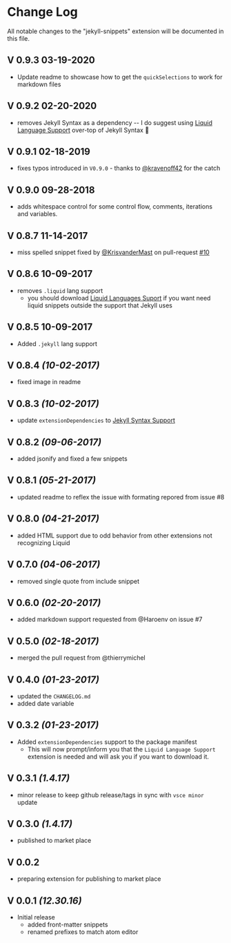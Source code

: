 # Change Log

All notable changes to the "jekyll-snippets" extension will be documented in this file.

## V 0.9.3 03-19-2020

- Update readme to showcase how to get the `quickSelections` to work for markdown files

## V 0.9.2 02-20-2020

- removes Jekyll Syntax as a dependency -- I do suggest using [Liquid Language Support](https://marketplace.visualstudio.com/items?itemName=neilding.language-liquid) over-top of Jekyll Syntax 😬

## V 0.9.1 02-18-2019

- fixes typos introduced in `V0.9.0` - thanks to [@kravenoff42](https://github.com/kravenoff42) for the catch

## V 0.9.0 09-28-2018

- adds whitespace control for some control flow, comments, iterations and variables.

## V 0.8.7 11-14-2017

- miss spelled snippet fixed by [@KrisvanderMast](https://github.com/KrisvanderMast) on pull-request [#10](https://github.com/ginfuru/vscode-jekyll-snippets/pull/10)

## V 0.8.6 10-09-2017

- removes `.liquid` lang support
  - you should download [Liquid Languages Suport](https://marketplace.visualstudio.com/items?itemName=neilding.language-liquid) if you want need liquid snippets outside the support that Jekyll uses

## V 0.8.5 10-09-2017

- Added `.jekyll` lang support

## V 0.8.4 _(10-02-2017)_

- fixed image in readme

## V 0.8.3 _(10-02-2017)_

- update `extensionDependencies` to [Jekyll Syntax Support](https://marketplace.visualstudio.com/items?itemName=ginfuru.ginfuru-vscode-jekyll-syntax)

## V 0.8.2 _(09-06-2017)_

- added jsonify and fixed a few snippets

## V 0.8.1 _(05-21-2017)_

- updated readme to reflex the issue with formating repored from issue #8

## V 0.8.0 _(04-21-2017)_

- added HTML support due to odd behavior from other extensions not recognizing Liquid

## V 0.7.0 _(04-06-2017)_

- removed single quote from include snippet

## V 0.6.0 _(02-20-2017)_

- added markdown support requested from @Haroenv on issue #7

## V 0.5.0 _(02-18-2017)_

- merged the pull request from @thierrymichel

## V 0.4.0 _(01-23-2017)_

- updated the `CHANGELOG.md`
- added date variable

## V 0.3.2 _(01-23-2017)_

- Added `extensionDependencies` support to the package manifest
  - This will now prompt/inform you that the `Liquid Language Support` extension is needed and will ask you if you want to download it.

## V 0.3.1 _(1.4.17)_

- minor release to keep github release/tags in sync with `vsce minor` update

## V 0.3.0 _(1.4.17)_

- published to market place

## V 0.0.2

- preparing extension for publishing to market place

## V 0.0.1 _(12.30.16)_

- Initial release
  - added front-matter snippets
  - renamed prefixes to match atom editor
